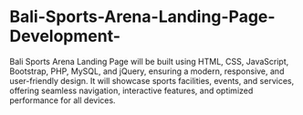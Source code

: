 # Bali-Sports-Arena-Landing-Page-Development-
Bali Sports Arena Landing Page will be built using HTML, CSS, JavaScript, Bootstrap, PHP, MySQL, and jQuery, ensuring a modern, responsive, and user-friendly design. It will showcase sports facilities, events, and services, offering seamless navigation, interactive features, and optimized performance for all devices.

